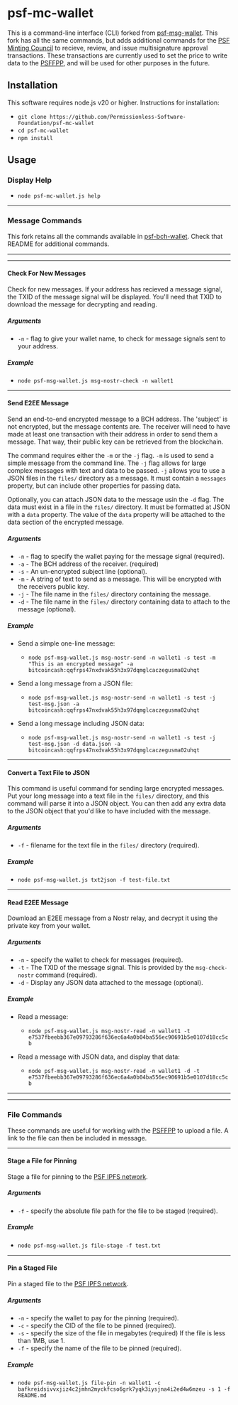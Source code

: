 # psf-mc-wallet

This is a command-line interface (CLI) forked from [psf-msg-wallet](https://github.com/Permissionless-Software-Foundation/psf-msg-wallet). This fork has all the same commands, but adds additional commands for the [PSF Minting Council](https://psfoundation.info/governance/minting-council) to recieve, review, and issue multisignature approval transactions. These transactions are currently used to set the price to write data to the [PSFFPP](https://psffpp.com), and will be used for other purposes in the future.


## Installation

This software requires node.js v20 or higher. Instructions for installation:

- `git clone https://github.com/Permissionless-Software-Foundation/psf-mc-wallet`
- `cd psf-mc-wallet`
- `npm install`

## Usage

### Display Help

- `node psf-mc-wallet.js help`

-----

### Message Commands

This fork retains all the commands available in [psf-bch-wallet](https://github.com/Permissionless-Software-Foundation/psf-bch-wallet). Check that README for additional commands.

-----
-----

#### Check For New Messages

Check for new messages. If your address has recieved a message signal, the TXID of the message signal will be displayed. You'll need that TXID to download the message for decrypting and reading.

##### Arguments
- `-n` - flag to give your wallet name, to check for message signals sent to your address.

##### Example
- `node psf-msg-wallet.js msg-nostr-check -n wallet1`

-----

#### Send E2EE Message

Send an end-to-end encrypted message to a BCH address. The 'subject' is not encrypted, but the message contents are. The receiver will need to have made at least one transaction with their address in order to send them a message. That way, their public key can be retrieved from the blockchain.

The command requires either the `-m` or the `-j` flag. `-m` is used to send a simple message from the command line. The `-j` flag allows for large complex messages with text and data to be passed. `-j` allows you to use a JSON files in the `files/` directory as a message. It must contain a `messages` property, but can include other properties for passing data.

Optionally, you can attach JSON data to the message usin the `-d` flag. The data must exist in a file in the `files/` directory. It must be formatted at JSON with a `data` property. The value of the `data` property will be attached to the data section of the encrypted message.

##### Arguments
- `-n` - flag to specify the wallet paying for the message signal (required).
- `-a` - The BCH address of the receiver. (required)
- `-s` - An un-encrypted subject line (optional).
- `-m` - A string of text to send as a message. This will be encrypted with the receivers public key.
- `-j` - The file name in the `files/` directory containing the message.
- `-d` - The file name in the `files/` directory containing data to attach to the message (optional).


##### Example

- Send a simple one-line message:
  - `node psf-msg-wallet.js msg-nostr-send -n wallet1 -s test -m "This is an encrypted message" -a bitcoincash:qqfrps47nxdvak55h3x97dqmglcaczegusma02uhqt`

- Send a long message from a JSON file:
  - `node psf-msg-wallet.js msg-nostr-send -n wallet1 -s test -j test-msg.json -a bitcoincash:qqfrps47nxdvak55h3x97dqmglcaczegusma02uhqt`

- Send a long message including JSON data:
  - `node psf-msg-wallet.js msg-nostr-send -n wallet1 -s test -j test-msg.json -d data.json -a bitcoincash:qqfrps47nxdvak55h3x97dqmglcaczegusma02uhqt`

-----

#### Convert a Text File to JSON

This command is useful command for sending large encrypted messages. Put your long message into a text file in the `files/` directory, and this command will parse it into a JSON object. You can then add any extra data to the JSON object that you'd like to have included with the message.

##### Arguments
- `-f` - filename for the text file in the `files/` directory (required).

##### Example

- `node psf-msg-wallet.js txt2json -f test-file.txt`

-----

#### Read E2EE Message

Download an E2EE message from a Nostr relay, and decrypt it using the private key from your wallet.

##### Arguments

- `-n` - specify the wallet to check for messages (required).
- `-t` - The TXID of the message signal. This is provided by the `msg-check-nostr` command (required).
- `-d` - Display any JSON data attached to the message (optional).

##### Example

- Read a message:
  - `node psf-msg-wallet.js msg-nostr-read -n wallet1 -t e7537fbeebb367e09793286f636ec6a4a0b04ba556ec90691b5e0107d18cc5cb`

- Read a message with JSON data, and display that data:
  - `node psf-msg-wallet.js msg-nostr-read -n wallet1 -d -t e7537fbeebb367e09793286f636ec6a4a0b04ba556ec90691b5e0107d18cc5cb`



-----
-----

### File Commands

These commands are useful for working with the [PSFFPP](https://psffpp.com) to upload a file. A link to the file can then be included in message.

-----

#### Stage a File for Pinning

Stage a file for pinning to the [PSF IPFS network](https://psffpp.com).

##### Arguments

- `-f` - specify the absolute file path for the file to be staged (required).

##### Example

- `node psf-msg-wallet.js file-stage -f test.txt`

-----

#### Pin a Staged File

Pin a staged file to the [PSF IPFS network](https://psffpp.com).

##### Arguments

- `-n` - specify the wallet to pay for the pinning (required).
- `-c` - specify the CID of the file to be pinned (required).
- `-s` - specify the size of the file in megabytes (required) If the file is less than 1MB, use 1.
- `-f` - specify the name of the file to be pinned (required).

##### Example

- `node psf-msg-wallet.js file-pin -n wallet1 -c bafkreidsivvxjiz4c2jmhn2myckfcso6grk7yqk3iysjna4i2ed4w6mzeu -s 1 -f README.md`